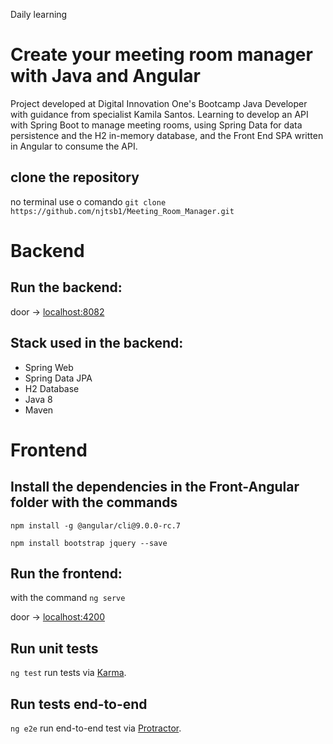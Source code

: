 Daily learning

# Create your meeting room manager with Java and Angular

Project developed at Digital Innovation One's Bootcamp Java Developer with guidance from specialist Kamila Santos. 
Learning to develop an API with Spring Boot to manage meeting rooms, using Spring Data for data persistence and the H2 in-memory database, and the Front End SPA written in Angular to consume the API.

## clone the repository 

no terminal use o comando `git clone https://github.com/njtsb1/Meeting_Room_Manager.git`

# Backend

## Run the backend:

door -> [localhost:8082](http://localhost:8082/)

## Stack used in the backend:

 * Spring Web
 * Spring Data JPA
 * H2 Database
 * Java 8
 * Maven

# Frontend

## Install the dependencies in the Front-Angular folder with the commands

`npm install -g @angular/cli@9.0.0-rc.7`

`npm install bootstrap jquery --save`

## Run the frontend:

with the command `ng serve`

door -> [localhost:4200](http://localhost:4200/)

## Run unit tests

`ng test` run tests via [Karma](https://karma-runner.github.io).

## Run tests end-to-end

`ng e2e` run end-to-end test via [Protractor](http://www.protractortest.org/).
